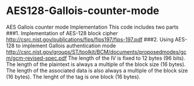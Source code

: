 # AES128-Gallois-counter-mode

AES Gallois counter mode Implementation
This code includes two parts
###1. Implementation of AES-128 block cipher
  http://csrc.nist.gov/publications/fips/fips197/fips-197.pdf
###2. Using AES-128 to implement Gallois authentication mode
  http://csrc.nist.gov/groups/ST/toolkit/BCM/documents/proposedmodes/gcm/gcm-revised-spec.pdf
  The length of the IV is fixed to 12 bytes (96 bits).
  The length of the plaintext is always a multiple of the block size (16 bytes). 
  The length of the associated data is also always a multiple of the block size (16 bytes).
  The lenght of the tag is one block (16 bytes). 

